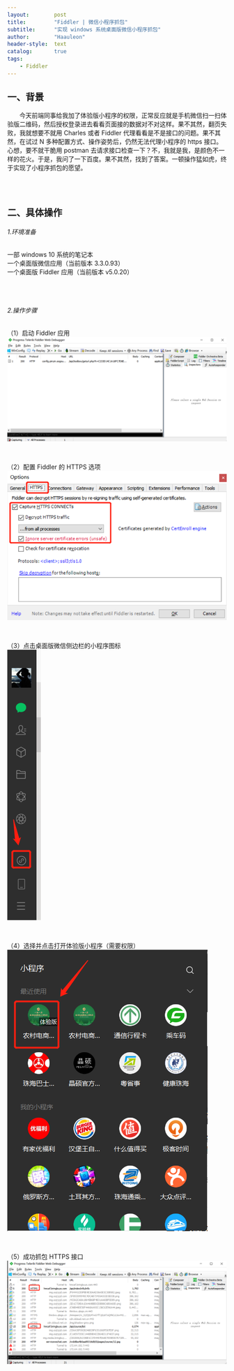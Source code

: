 ```yaml
---
layout:        post
title:         "Fiddler | 微信小程序抓包"
subtitle:      "实现 windows 系统桌面版微信小程序抓包"
author:        "Haauleon"
header-style:  text
catalog:       true
tags:
    - Fiddler
---
```


## 一、背景
&emsp;&emsp;今天前端同事给我加了体验版小程序的权限，正常反应就是手机微信扫一扫体验版二维码，然后授权登录进去看看页面接的数据对不对这样。果不其然，翻页失败，我就想要不就用 Charles 或者 Fiddler 代理看看是不是接口的问题。果不其然，在试过 N 多种配置方式、操作姿势后，仍然无法代理小程序的 https 接口。心想，要不就干脆用 postman 去请求接口检查一下？不，我就是我，是颜色不一样的花火。于是，我问了一下百度。果不其然，找到了答案。一顿操作猛如虎，终于实现了小程序抓包的愿望。                      

<br><br>

## 二、具体操作
###### 1.环境准备
一部 windows 10 系统的笔记本      
一个桌面版微信应用（当前版本 3.3.0.93）        
一个桌面版 Fiddler 应用（当前版本 v5.0.20）             

<br><br>

###### 2.操作步骤
（1）启动 Fiddler 应用                      
![](\img\in-post\post-fiddler\2021-07-09-fiddler-win-1.png)        

<br>

（2）配置 Fiddler 的 HTTPS 选项      
![](\img\in-post\post-fiddler\2021-07-09-fiddler-win-2.png)       

<br>

（3）点击桌面版微信侧边栏的小程序图标                
![](\img\in-post\post-fiddler\2021-07-09-fiddler-win-3.png)          

<br>

（4）选择并点击打开体验版小程序（需要权限）         
![](\img\in-post\post-fiddler\2021-07-09-fiddler-win-4.png)     

<br>

（5）成功抓包 HTTPS 接口     
![](\img\in-post\post-fiddler\2021-07-09-fiddler-win-5.png)